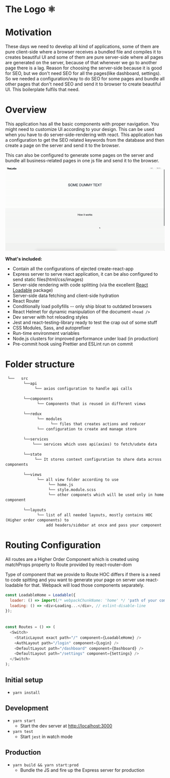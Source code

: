 # The Logo ⚛️

# Motivation

These days we need to develop all kind of applications, some of them are pure 
client-side where a browser receives a bundled file and 
compiles it to creates beautiful UI and some of them are pure server-side where 
all pages are generated on the server, because of that whenever we go to another 
page there is a lag. Reason for choosing the server-side because it is good for 
SEO, but we don't need SEO for all the pages(like dashboard, settings). 
So we needed a configuration/way to do SEO for some pages and bundle all other 
pages that don't need SEO and send it to browser
to create beautiful UI. This boilerplate fulfils that need.


# Overview
This application has all the basic components with proper navigation. You might need to customize
 UI according to your design. This can be used when you have to do server-side-rendering 
 with react. This application has a configuration to get the SEO related keywords from the 
 database and then create a page on the server and send it to the browser. 
 
 This can also be configured to generate some pages on the server and bundle all 
 business-related pages in one js file and send it to the browser.

![](web-record.gif)

**What's included:**
- Contain all the configurations of ejected create-react-app
- Express server to serve react application, it can be also configured to send static files(html/css/images)
- Server-side rendering with code splitting (via the excellent [React Loadable](https://github.com/thejameskyle/react-loadable) package)
- Server-side data fetching and client-side hydration
- React Router
- Conditionally load pollyfills -- only ship bloat to outdated browsers
- React Helmet for dynamic manipulation of the document `<head />`
- Dev server with hot reloading styles
- Jest and react-testing-library ready to test the crap out of some stuff
- CSS Modules, Sass, and autoprefixer
- Run-time environment variables
- Node.js clusters for improved performance under load (in production)
- Pre-commit hook using Prettier and ESLint run on commit

# Folder structure
```
 └──   src
        └──api
             └── axios configuration to handle api calls 
        
        └──components
              └── Components that is reused in different views
        
        └──redux
              └── modules
                    └── files that creates actions and reducer
              └── configuration to create and manage store
                    
        └──services
            └─── services which uses api(axios) to fetch/udate data
        
        └──state
             └── It stores context configuration to share data across components
        
        └──views
              └── all view folder according to use
                   └── home.js
                   └── style.module.scss
                   └── other componets which will be used only in home component
        
        └──layouts
              └── list of all needed layouts, mostly contains HOC (Higher order components) to 
                  add headers/sidebar at once and pass your component       
```

# Routing Configuration

All routes are a Higher Order Component which is created using matchProps 
property to Route provided by react-router-dom 

Type of component that we provide to Route HOC differs if there is a need 
to code spitting and you want to generate your page on server use react-loadable 
for that. Webpack will load those components separately.

```js
const LoadableHome = Loadable({
  loader: () => import(/* webpackChunkName: 'home' */ 'path of your component'),
  loading: () => <div>Loading...</div>, // eslint-disable-line
});


const Routes = () => (
  <Switch>
    <StaticLayout exact path="/" component={LoadableHome} />
    <AuthLayout path="/login" component={Login} />
    <DefaultLayout path="/dashboard" component={Dashboard} />
    <DefaultLayout path="/settings" component={Settings} />
  </Switch>
);

```

## Initial setup

- `yarn install`

## Development

- `yarn start`
  - Start the dev server at [http://localhost:3000](http://localhost:3000)
- `yarn test`
  - Start `jest` in watch mode

## Production

- `yarn build && yarn start:prod`
  - Bundle the JS and fire up the Express server for production
